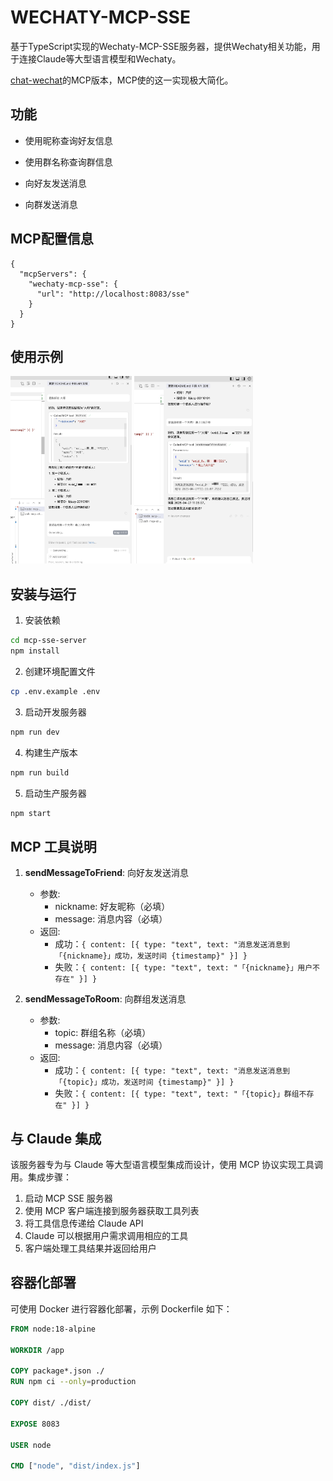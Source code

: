 # WECHATY-MCP-SSE

基于TypeScript实现的Wechaty-MCP-SSE服务器，提供Wechaty相关功能，用于连接Claude等大型语言模型和Wechaty。

[chat-wechat](https://github.com/atorber/chat-wechat)的MCP版本，MCP使的这一实现极大简化。

## 功能

- 使用昵称查询好友信息

- 使用群名称查询群信息

- 向好友发送消息

- 向群发送消息

## MCP配置信息

```
{
  "mcpServers": {
    "wechaty-mcp-sse": {
      "url": "http://localhost:8083/sse"
    }
  }
}
```

## 使用示例

<img src="./docs/findfriend.png" alt="查找好友" height="300" />

<img src="./docs/sendmsg.png" alt="发送消息" height="300" />

## 安装与运行

1. 安装依赖

```bash
cd mcp-sse-server
npm install
```

2. 创建环境配置文件

```bash
cp .env.example .env
```

3. 启动开发服务器

```bash
npm run dev
```

4. 构建生产版本

```bash
npm run build
```

5. 启动生产服务器

```bash
npm start
```

## MCP 工具说明

1. **sendMessageToFriend**: 向好友发送消息

   - 参数: 
     - nickname: 好友昵称（必填）
     - message: 消息内容（必填）
   - 返回: 
     - 成功：`{ content: [{ type: "text", text: "消息发送消息到「{nickname}」成功，发送时间 {timestamp}" }] }`
     - 失败：`{ content: [{ type: "text", text: "「{nickname}」用户不存在" }] }`

2. **sendMessageToRoom**: 向群组发送消息

   - 参数: 
     - topic: 群组名称（必填）
     - message: 消息内容（必填）
   - 返回: 
     - 成功：`{ content: [{ type: "text", text: "消息发送消息到「{topic}」成功，发送时间 {timestamp}" }] }`
     - 失败：`{ content: [{ type: "text", text: "「{topic}」群组不存在" }] }`

## 与 Claude 集成

该服务器专为与 Claude 等大型语言模型集成而设计，使用 MCP 协议实现工具调用。集成步骤：

1. 启动 MCP SSE 服务器
2. 使用 MCP 客户端连接到服务器获取工具列表
3. 将工具信息传递给 Claude API
4. Claude 可以根据用户需求调用相应的工具
5. 客户端处理工具结果并返回给用户


## 容器化部署

可使用 Docker 进行容器化部署，示例 Dockerfile 如下：

```dockerfile
FROM node:18-alpine

WORKDIR /app

COPY package*.json ./
RUN npm ci --only=production

COPY dist/ ./dist/

EXPOSE 8083

USER node

CMD ["node", "dist/index.js"]
```
